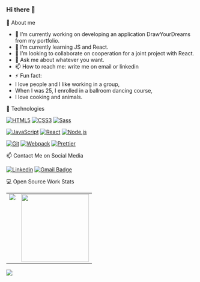 ### Hi there 👋


🙍 About me 

- 🔭 I’m currently working on developing an application DrawYourDreams from my portfolio.
- 🌱 I’m currently learning JS and React.
- 👯 I’m looking to collaborate on cooperation for a joint project with React.
- 💬 Ask me about whatever you want.
- 📫 How to reach me: write me on email or linkedin
- ⚡ Fun fact: 
- I love people and I like working in a group, 
- When I was 25, I enrolled in a ballroom dancing course,
- I love cooking and animals. 

🔧 Technologies

[![HTML5](https://img.shields.io/badge/-HTML5-E34F26?style=flat-square&logo=html5&logoColor=white&link=https://github.com/GosiaAntoniak)](https://github.com/GosiaAntoniak)
[![CSS3](https://img.shields.io/badge/-CSS3-1572B6?style=flat-square&logo=css3&link=https://github.com/GosiaAntoniak)](https://github.com/GosiaAntoniak)
[![Sass](https://img.shields.io/badge/-Sass-black?style=flat-square&logo=Sass&logoColor=pink)](https://github.com/GosiaAntoniak)


[![JavaScript](https://img.shields.io/badge/-JavaScript-black?style=flat-square&logo=javascript&link=https://github.com/GosiaAntoniak)](https://github.com/GosiaAntoniak)
[![React](https://img.shields.io/badge/-React-black?style=flat-square&logo=react)](https://github.com/GosiaAntoniak)
[![Node.js](https://img.shields.io/badge/-Node.js-green?style=flat-square&logo=Node.js)](https://github.com/GosiaAntoniak)

[![Git](https://img.shields.io/badge/-Git-black?style=flat-square&logo=git&link=https://github.com/GosiaAntoniak)](https://github.com/GosiaAntoniak)
[![Webpack](https://img.shields.io/badge/-Webpack-blue?style=flat-square&logo=Webpack&logoColor=white)](https://github.com/GosiaAntoniak)
[![Prettier](https://img.shields.io/badge/-Prettier-black?style=flat-square&logo=Prettier&logoColor=white)](https://github.com/GosiaAntoniak)

📫 Contact Me on Social Media

[![Linkedin](https://img.shields.io/badge/-LinkedIn-blue?style=flat-square&logo=Linkedin&logoColor=white&link=https://pl.linkedin.com/in/gosia-antoniak)](https://pl.linkedin.com/in/gosia-antoniak)
[![Gmail Badge](https://img.shields.io/badge/-Gmail-c14438?style=flat-square&logo=Gmail&logoColor=white&link=mailto:gosiaantoniak89@gmail.com)](mailto:gosiaantoniak89@gmail.com)

💻 Open Source Work Stats

<table>
  <tr>
    <td valign="top"><img src="https://github-readme-stats.vercel.app/api/top-langs/?username=GosiaAntoniak&theme=radical&card_width=450em)](https://github.com/GosiaAntoniak/GosiaAntoniak/github-readme-stats"/></td>
    <td valign="top"><img height="180em" src="https://github-readme-stats.vercel.app/api?username=GosiaAntoniak&show_icons=true&hide_border=true&&count_private=true&include_all_commits=true&theme=radical&hide_stars=false" /></td>
  </tr>
  </table>

![](https://komarev.com/ghpvc/?username=GosiaAntoniak&color=blue)
